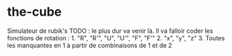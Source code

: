 # the-cube
Simulateur de rubik's
TODO :
le plus dur va venir là. Il va falloir coder les fonctions de rotation : 
	1. "R", "R'", "U", "U'", "F", "F'"
	2. "x", "y", "z"
	3. Toutes les manquantes en 1 à partir de combinaisons de 1 et de 2
